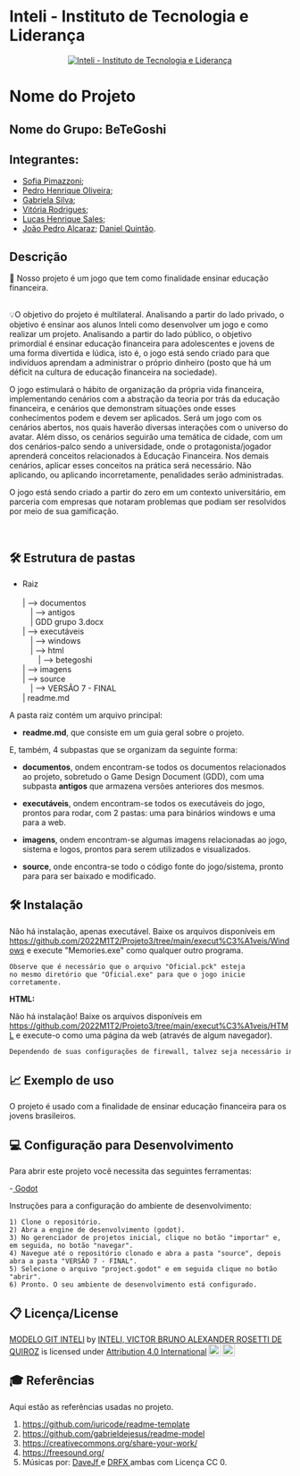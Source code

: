 # Inteli - Instituto de Tecnologia e Liderança 

<p align="center">
<a href= "https://www.inteli.edu.br/"><img src="https://www.inteli.edu.br/wp-content/uploads/2021/08/20172028/marca_1-2.png" alt="Inteli - Instituto de Tecnologia e Liderança" border="0"></a>
</p>

# Nome do Projeto

## Nome do Grupo: BeTeGoshi

## Integrantes:
- <a href="https://github.com/sofipimazzoni">Sofia Pimazzoni</a>;
- <a href="https://github.com/YuSoSerius">Pedro Henrique Oliveira</a>;
- <a href="https://github.com/gaebizinha">Gabriela Silva</a>;
- <a href="https://github.com/R0drigu3svi">Vitória Rodrigues</a>;
- <a href="https://github.com/Lukovsk">Lucas Henrique Sales</a>;
- <a href="https://github.com/joaoalca">João Pedro Alcaraz</a>;
<a href="https://github.com/danielquintaos">Daniel Quintão</a>.

## Descrição

📜 Nosso projeto é um jogo que tem como finalidade ensinar educação financeira.
<br><br>
<p align="center">

💡O objetivo do projeto é multilateral. Analisando a partir do lado privado, o objetivo é ensinar aos alunos Inteli como desenvolver um jogo e como realizar um projeto. Analisando a partir do lado público, o objetivo primordial é ensinar educação financeira para adolescentes e jovens de uma forma divertida e lúdica, isto é, o jogo está sendo criado para que indivíduos aprendam a administrar o próprio dinheiro (posto que há um déficit na cultura de educação financeira na sociedade).

O jogo estimulará o hábito de organização da própria vida financeira, implementando cenários com a abstração da teoria por trás da educação financeira, e cenários que demonstram situações onde esses conhecimentos podem e devem ser aplicados. Será um jogo com os cenários abertos, nos quais haverão diversas interações com o universo do avatar. Além disso, os cenários seguirão uma temática de cidade, com um dos cenários-palco sendo a universidade, onde o protagonista/jogador aprenderá conceitos relacionados à Educação Financeira. Nos demais cenários, aplicar esses conceitos na prática será necessário. Não aplicando, ou aplicando incorretamente, penalidades serão administradas.

O jogo está sendo criado a partir do zero em um contexto universitário, em parceria com empresas que notaram problemas que podiam ser resolvidos por meio de sua gamificação.

<br>

## 🛠 Estrutura de pastas
    
- Raiz<br><br>
| --> documentos<br>
  &emsp;| --> antigos<br>
  &emsp;|  GDD grupo 3.docx<br>
| --> executáveis<br>
  &emsp;| --> windows<br>
  &emsp;| --> html<br>
  &emsp;&emsp;| --> betegoshi<br>
| --> imagens<br>
| --> source<br>
  &emsp;| --> VERSÃO 7 - FINAL<br>
| readme.md<br>

A pasta raiz contém um arquivo principal:

- <b>readme.md</b>, que consiste em um guia geral sobre o projeto.

E, também, 4 subpastas que se organizam da seguinte forma:

- <b>documentos</b>, ondem encontram-se todos os documentos relacionados ao projeto, sobretudo o Game Design Document (GDD), com uma subpasta <b>antigos</b> que armazena versões anteriores dos mesmos.

- <b>executáveis</b>, ondem encontram-se todos os executáveis do jogo, prontos para rodar, com 2 pastas: uma para binários windows e uma para a web.

- <b>imagens</b>, ondem encontram-se algumas imagens relacionadas ao jogo, sistema e logos, prontos para serem utilizados e visualizados.

- <b>source</b>, onde encontra-se todo o código fonte do jogo/sistema, pronto para para ser baixado e modificado.

## 🛠 Instalação


Não há instalação, apenas executável. Baixe os arquivos disponíveis em https://github.com/2022M1T2/Projeto3/tree/main/execut%C3%A1veis/Windows e execute "Memories.exe" como qualquer outro programa.

```
Observe que é necessário que o arquivo "Oficial.pck" esteja
no mesmo diretório que "Oficial.exe" para que o jogo inicie
corretamente.
```

<b>HTML:</b>

Não há instalação! Baixe os arquivos disponíveis em https://github.com/2022M1T2/Projeto3/tree/main/execut%C3%A1veis/HTML e execute-o como uma página da web (através de algum navegador).

```sh
Dependendo de suas configurações de firewall, talvez seja necessário instaurar um web service como xampp ou wampp para que o jogo rode localmente.
```

## 📈 Exemplo de uso

O projeto é usado com a finalidade de ensinar educação financeira para os jovens brasileiros.

## 💻 Configuração para Desenvolvimento

Para abrir este projeto você necessita das seguintes ferramentas:

-<a href="https://godotengine.org/download"> Godot</a>

Instruções para a configuração do ambiente de desenvolvimento:

```
1) Clone o repositório.
2) Abra a engine de desenvolvimento (godot).
3) No gerenciador de projetos inicial, clique no botão "importar" e, em seguida, no botão "navegar".
4) Navegue até o repositório clonado e abra a pasta "source", depois abra a pasta "VERSÃO 7 - FINAL".
5) Selecione o arquivo "project.godot" e em seguida clique no botão "abrir".
6) Pronto. O seu ambiente de desenvolvimento está configurado.

```
## 📋 Licença/License

<p xmlns:cc="http://creativecommons.org/ns#" xmlns:dct="http://purl.org/dc/terms/"><a property="dct:title" rel="cc:attributionURL" href="https://github.com/Spidus/Teste_Final_1">MODELO GIT INTELI</a> by <a rel="cc:attributionURL dct:creator" property="cc:attributionName" href="https://www.yggbrasil.com.br/vr">INTELI, VICTOR BRUNO ALEXANDER ROSETTI DE QUIROZ</a> is licensed under <a href="http://creativecommons.org/licenses/by/4.0/?ref=chooser-v1" target="_blank" rel="license noopener noreferrer" style="display:inline-block;">Attribution 4.0 International<img style="height:22px!important;margin-left:3px;vertical-align:text-bottom;" src="https://mirrors.creativecommons.org/presskit/icons/cc.svg?ref=chooser-v1"><img style="height:22px!important;margin-left:3px;vertical-align:text-bottom;" src="https://mirrors.creativecommons.org/presskit/icons/by.svg?ref=chooser-v1"></a></p>

## 🎓 Referências

Aqui estão as referências usadas no projeto.

1. <https://github.com/iuricode/readme-template>
2. <https://github.com/gabrieldejesus/readme-model>
3. <https://creativecommons.org/share-your-work/>
4. <https://freesound.org/>
5. Músicas por: <a href="https://freesound.org/people/DaveJf/sounds/616544/"> DaveJf </a> e <a href="https://freesound.org/people/DRFX/sounds/338986/"> DRFX </a> ambas com Licença CC 0.

